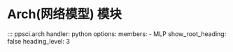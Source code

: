 # Arch(网络模型) 模块

::: ppsci.arch
    handler: python
    options:
      members:
        - MLP
      show_root_heading: false
      heading_level: 3
